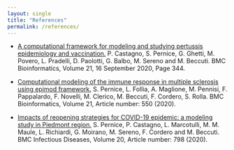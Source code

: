 ```yaml
---
layout: single
title: "References"
permalink: /references/
---
```



* [A computational framework for modeling and studying pertussis epidemiology and vaccination.](https://bmcbioinformatics.biomedcentral.com/articles/10.1186/s12859-020-03648-6) P. Castagno, S. Pernice, G. Ghetti, M. Povero, L. Pradelli, D. Paolotti, G. Balbo, M. Sereno and M. Beccuti. BMC Bioinformatics, Volume 21, 16 September 2020, Page 344.

* [Computational modeling of the immune response in multiple sclerosis using epimod framework.](https://bmcbioinformatics.biomedcentral.com/articles/10.1186/s12859-020-03823-9) S. Pernice, L. Follia, A. Maglione, M. Pennisi, F. Pappalardo, F. Novelli, M. Clerico, M. Beccuti, F. Cordero, S. Rolla.  BMC Bioinformatics, Volume 21, Article number: 550 (2020).

* [Impacts of reopening strategies for COVID-19 epidemic: a modeling study in Piedmont region.](https://bmcinfectdis.biomedcentral.com/articles/10.1186/s12879-020-05490-w) S. Pernice, P. Castagno, L. Marcotulli, M. M. Maule, L. Richiardi, G. Moirano, M. Sereno, F. Cordero and M. Beccuti. BMC Infectious Diseases, Volume 20, Article number: 798 (2020).
